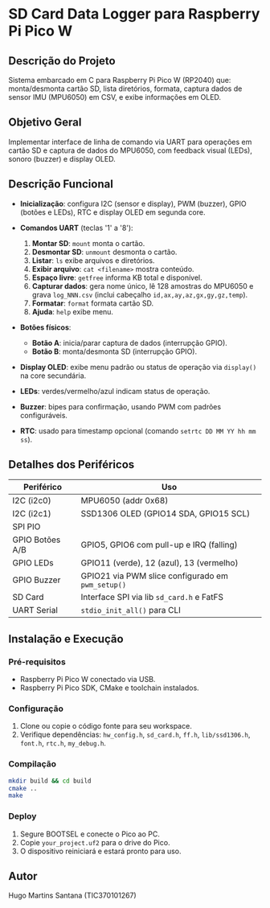 # SD Card Data Logger para Raspberry Pi Pico W

## Descrição do Projeto

Sistema embarcado em C para Raspberry Pi Pico W (RP2040) que: monta/desmonta cartão SD, lista diretórios, formata, captura dados de sensor IMU (MPU6050) em CSV, e exibe informações em OLED.

## Objetivo Geral

Implementar interface de linha de comando via UART para operações em cartão SD e captura de dados do MPU6050, com feedback visual (LEDs), sonoro (buzzer) e display OLED.

## Descrição Funcional

* **Inicialização**: configura I2C (sensor e display), PWM (buzzer), GPIO (botões e LEDs), RTC e display OLED em segunda core.
* **Comandos UART** (teclas '1' a '8'):

  1. **Montar SD**: `mount` monta o cartão.
  2. **Desmontar SD**: `unmount` desmonta o cartão.
  3. **Listar**: `ls` exibe arquivos e diretórios.
  4. **Exibir arquivo**: `cat <filename>` mostra conteúdo.
  5. **Espaço livre**: `getfree` informa KB total e disponível.
  6. **Capturar dados**: gera nome único, lê 128 amostras do MPU6050 e grava `log_NNN.csv` (inclui cabeçalho `id,ax,ay,az,gx,gy,gz,temp`).
  7. **Formatar**: `format` formata cartão SD.
  8. **Ajuda**: `help` exibe menu.
* **Botões físicos**:

  * **Botão A**: inicia/parar captura de dados (interrupção GPIO).
  * **Botão B**: monta/desmonta SD (interrupção GPIO).
* **Display OLED**: exibe menu padrão ou status de operação via `display()` na core secundária.
* **LEDs**: verdes/vermelho/azul indicam status de operação.
* **Buzzer**: bipes para confirmação, usando PWM com padrões configuráveis.
* **RTC**: usado para timestamp opcional (comando `setrtc DD MM YY hh mm ss`).

## Detalhes dos Periféricos

| Periférico         | Uso                                               |
| ------------------ | ------------------------------------------------- |
| I2C (i2c0)         | MPU6050 (addr 0x68)                               |
| I2C (i2c1)         | SSD1306 OLED (GPIO14 SDA, GPIO15 SCL)             |
| SPI PIO            |                                                   |
| GPIO Botões A/B    | GPIO5, GPIO6 com pull-up e IRQ (falling)          |
| GPIO LEDs          | GPIO11 (verde), 12 (azul), 13 (vermelho)          |
| GPIO Buzzer        | GPIO21 via PWM slice configurado em `pwm_setup()` |
| SD Card            | Interface SPI via lib `sd_card.h` e FatFS         |
| UART Serial        | `stdio_init_all()` para CLI                       |

## Instalação e Execução

### Pré-requisitos

* Raspberry Pi Pico W conectado via USB.
* Raspberry Pi Pico SDK, CMake e toolchain instalados.

### Configuração

1. Clone ou copie o código fonte para seu workspace.
2. Verifique dependências: `hw_config.h`, `sd_card.h`, `ff.h`, `lib/ssd1306.h`, `font.h`, `rtc.h`, `my_debug.h`.

### Compilação

```bash
mkdir build && cd build
cmake ..
make
```

### Deploy

1. Segure BOOTSEL e conecte o Pico ao PC.
2. Copie `your_project.uf2` para o drive do Pico.
3. O dispositivo reiniciará e estará pronto para uso.

## Autor

Hugo Martins Santana (TIC370101267)
